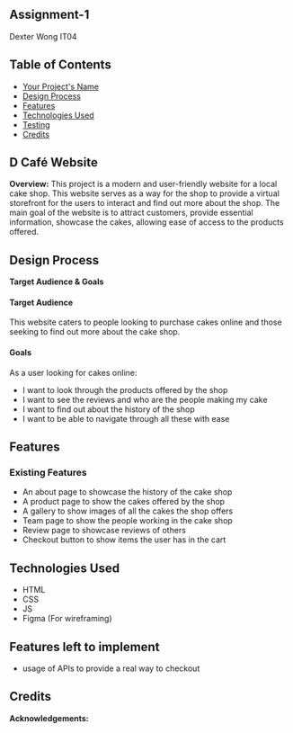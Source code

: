 ## Assignment-1
Dexter Wong IT04 

## Table of Contents

- [Your Project's Name](#D-Caké-Website)
- [Design Process](#design-process)
- [Features](#features)
- [Technologies Used](#technologies-used)
- [Testing](#testing)
- [Credits](#credits)

## D Café Website

**Overview:**
This project is a modern and user-friendly website for a local cake shop. This website serves as a way for the shop to provide a virtual storefront for the users to interact and find out more about the shop. The main goal of the website is to attract customers, provide essential information, showcase the cakes, allowing ease of access to the products offered.

## Design Process

**Target Audience & Goals**  
#### Target Audience
This website caters to people looking to purchase cakes online and those seeking to find out more about the cake shop.

#### Goals
As a user looking for cakes online:
- I want to look through the products offered by the shop
- I want to see the reviews and who are the people making my cake
- I want to find out about the history of the shop
- I want to be able to navigate through all these with ease

## Features

### Existing Features
- An about page to showcase the history of the cake shop
- A product page to show the cakes offered by the shop
- A gallery to show images of all the cakes the shop offers
- Team page to show the people working in the cake shop
- Review page to showcase reviews of others
- Checkout button to show items the user has in the cart

## Technologies Used
- HTML
- CSS
- JS
- Figma (For wireframing)

## Features left to implement
- usage of APIs to provide a real way to checkout

## Credits
 

**Acknowledgements:**  